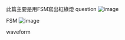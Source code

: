 此篇主要是用FSM寫出紅綠燈
question
![image](https://github.com/user-attachments/assets/ae9b73ff-eb69-437b-b082-012c33488dcd)


FSM
![image](https://github.com/user-attachments/assets/d5863f43-dc36-4700-898c-0c4502032457)



waveform

